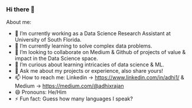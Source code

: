 ### Hi there 👋

About me:

- 🔭 I’m currently working as a Data Science Research Assistant at University of South Florida.
- 🌱 I’m currently learning to solve complex data problems.
- 👯 I’m looking to collaborate on Medium & Github of projects of value & impact in the Data Science space.
- 🤔 I’m curious about learning intricacies of data science & ML.
- 💬 Ask me about my projects or experience, also share yours! 
- 📫 How to reach me: Linkedin -> https://www.linkedin.com/in/adhi1/ & Medium -> https://medium.com/@adhixrajan
- 😄 Pronouns: He/Him
- ⚡ Fun fact: Guess how many languages I speak? 

